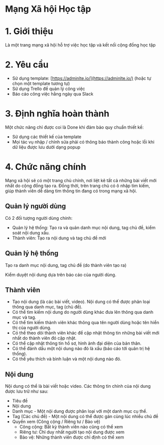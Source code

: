 # Mạng Xã hội Học tập

# 1. Giới thiệu

Là một trang mạng xã hội hỗ trợ việc học tập và kết nối cộng đồng học tập

# 2. Yêu cầu

- Sử dụng template: [https://adminlte.io/](https://adminlte.io/) (hoặc tự chọn một template tương tự)
- Sử dụng Trello để quản lý công việc
- Báo cáo công việc hằng ngày qua Slack

# 3. Định nghĩa hoàn thành

Một chức năng chỉ được coi là Done khi đảm bảo quy chuẩn thiết kế:

- Sử dụng các thiết kế của template
- Mọi tác vụ nhập / chỉnh sửa phải có thông báo thành công hoặc lỗi khi dữ liệu được lưu dưới dạng popup

# 4. Chức năng chính

Mạng xã hội sẽ có một trang chủ chính, nơi liệt kê tất cả những bài viết mới nhất do cộng đồng tạo ra. Đồng thời, trên trang chủ có ô nhập tìm kiếm, giúp thành viên dễ dàng tìm thông tin đang có trong mạng xã hội.

## Quản lý người dùng

Có 2 đối tượng người dùng chính:

- Quản lý hệ thống: Tạo ra và quản danh mục nội dung, tag chủ đề, kiểm soát nội dung xấu.
- Thành viên: Tạo ra nội dung và tag chủ đề mới

## Quản lý hệ thống

Tạo ra danh mục nội dung, tag chủ đề (do thành viên tạo ra)

Kiểm duyệt nội dung dựa trên báo cáo của người dùng.

## Thành viên

- Tạo nội dung (là các bài viết, video). Nội dung có thể được phân loại thông qua danh mục, tag (chủ đề).
- Có thể tìm kiếm nội dung do người dùng khác đưa lên thông qua danh mục và tag.
- Có thể tìm kiếm thành viên khác thông qua tên người dùng hoặc tên hiển thị của người dùng.
- Có thể theo dõi thành viên khác để cập nhật thông tin những bài viết mới nhất do thành viên đó cập nhật.
- Có thể cập nhật thông tin hồ sơ, hình ảnh đại diện của bản thân.
- Có thể đánh dấu một nội dung nào đó là xấu (báo cáo tới quản trị hệ thống).
- Có thể yêu thích và bình luận và một nội dung nào đó.

## Nội dung

Nội dung có thể là bài viết hoặc video. Các thông tin chính của nội dung được lưu trữ như sau:

- Tiêu đề
- Nội dung
- Danh mục - Một nội dung được phân loại với một danh mục cụ thể.
- Tag (Các chủ đề) - Một nội dung có thể được gán cùng lúc nhiều chủ đề
- Quyền xem (Công cộng / Riêng tư / Bảo vệ)
    - Công cộng: Bất kỳ thành viên nào cũng có thể xem
    - Riêng tư: Chỉ duy nhất người tạo nội dung được xem
    - Bảo vệ: Những thành viên được chỉ định có thể xem